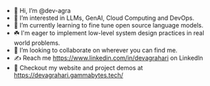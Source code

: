 - 👋 Hi, I’m @dev-agra
- 👀 I’m interested in LLMs, GenAI, Cloud Computing and DevOps.
- 🌱 I’m currently learning to fine tune open source language models.
- ☘️ I'm eager to implement low-level system design practices in real world problems.
- 🤝 I’m looking to collaborate on wherever you can find me.
- ✍️ Reach me https://www.linkedin.com/in/devagrahari on Linkedln
- 🤞 Checkout my website and project demos at https://devagrahari.gammabytes.tech/
  
